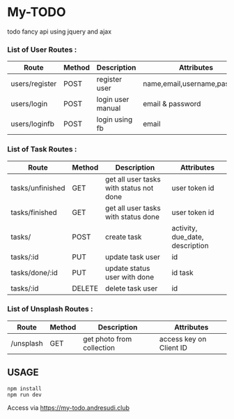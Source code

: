 # My-TODO

todo fancy api using jquery and ajax

### List of User Routes :

| Route          | Method | Description       | Attributes                   |
| -------------- | ------ | ----------------- | ---------------------------- |
| users/register | POST   | register user     | name,email,username,password |
| users/login    | POST   | login user manual | email & password             |
| users/loginfb  | POST   | login using fb    | email                        |

### List of Task Routes :

| Route            | Method | Description                             | Attributes                      |
| ---------------- | ------ | --------------------------------------- | ------------------------------- |
| tasks/unfinished | GET    | get all user tasks with status not done | user token id                   |
| tasks/finished   | GET    | get all user tasks with status done     | user token id                   |
| tasks/           | POST   | create task                             | activity, due_date, description |
| tasks/:id        | PUT    | update task user                        | id                              |
| tasks/done/:id   | PUT    | update status user with done            | id task                         |
| tasks/:id        | DELETE | delete task user                        | id                              |

### List of Unsplash Routes :

| Route     | Method | Description               | Attributes              |
| --------- | ------ | ------------------------- | ----------------------- |
| /unsplash | GET    | get photo from collection | access key on Client ID |

## USAGE

```
npm install
npm run dev
```

Access via https://my-todo.andresudi.club